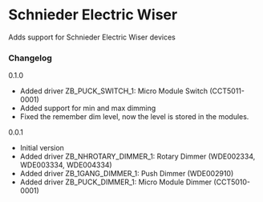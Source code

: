# Schnieder Electric Wiser

Adds support for Schnieder Electric Wiser devices

### Changelog
0.1.0
- Added driver ZB_PUCK_SWITCH_1: Micro Module Switch (CCT5011-0001)
- Added support for min and max dimming
- Fixed the remember dim level, now the level is stored in the modules.

0.0.1
- Initial version
- Added driver ZB_NHROTARY_DIMMER_1: Rotary Dimmer (WDE002334, WDE003334, WDE004334)
- Added driver ZB_1GANG_DIMMER_1: Push Dimmer (WDE002910)
- Added driver ZB_PUCK_DIMMER_1: Micro Module Dimmer (CCT5010-0001)
